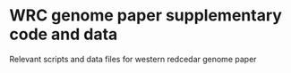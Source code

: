 # WRC genome paper supplementary code and data
Relevant scripts and data files for western redcedar genome paper
